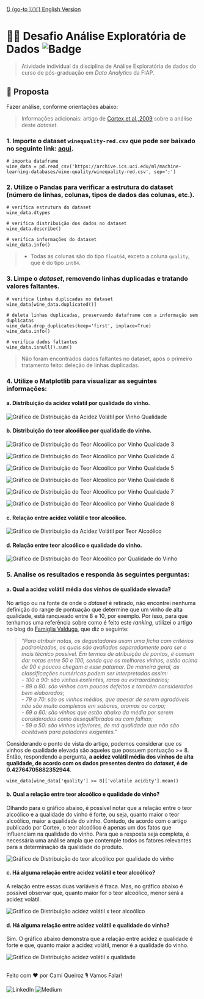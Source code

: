 
[🔃 (go-to 🇺🇸) English Version](https://github.com/camimq/fiap_wine/blob/main/README.md)

# 👩‍💻 Desafio Análise Exploratória de Dados ![Badge](https://img.shields.io/static/v1?label=license&message=MIT&color=0677B9)

> Atividade individual da disciplina de Análise Exploratória de dados do curso de pós-graduação em _Data Analytics_ da FIAP.

## 🎯 Proposta

Fazer análise, conforme orientações abaixo:

> Informações adicionais: artigo de [Cortex et al.,2009](http://www3.dsi.uminho.pt/pcortez/wine5.pdf) sobre a análise deste _dataset_.

### 1. Importe o dataset `winequality-red.csv` que pode ser baixado no seguinte link: [aqui](https://archive.ics.uci.edu/ml/machine-learning-databases/wine-quality/winequality-red.csv).

```
# importa dataframe
wine_data = pd.read_csv('https://archive.ics.uci.edu/ml/machine-learning-databases/wine-quality/winequality-red.csv', sep=';')
```

### 2. Utilize o Pandas para verificar a estrutura do dataset (número de linhas, colunas, tipos de dados das colunas, etc.).

```
# verifica estrutura do dataset
wine_data.dtypes

# verifica distribuição dos dados no dataset
wine_data.describe()

# verifica informações do dataset
wine_data.info()
```

> - Todas as colunas são do tipo `float64`, exceto a coluna `quality`, que é do tipo `int64`.

### 3. Limpe o _dataset_, removendo linhas duplicadas e tratando valores faltantes.

```
# verifica linhas duplicadas no dataset
wine_data[wine_data.duplicated()]

# deleta linhas duplicadas, preservando dataframe com a informação sem duplicatas
wine_data.drop_duplicates(keep='first', inplace=True)
wine_data.info()

# verifica dados faltantes
wine_data.isnull().sum()
```
> Não foram encontrados dados faltantes no dataset, após o primeiro tratamento feito: deleção de linhas duplicadas.

### 4. Utilize o Matplotlib para visualizar as seguintes informações: </br>

#### a. Distribuição da acidez volátil por qualidade do vinho.</br>
![Gráfico de Distribuição da Acidez Volátil por Vinho Qualidade ](plots/dist_acidez_qualidade.png)

#### b. Distribuição do teor alcoólico por qualidade do vinho.</br>
![Gráfico de Distribuição do Teor Alcoólico por Vinho Qualidade 3](plots/dist_teor_x_qualidade_3.png)

![Gráfico de Distribuição do Teor Alcoólico por Vinho Qualidade 4](plots/dist_teor_x_qualidade_4.png)

![Gráfico de Distribuição do Teor Alcoólico por Vinho Qualidade 5](plots/dist_teor_x_qualidade_5.png)

![Gráfico de Distribuição do Teor Alcoólico por Vinho Qualidade 6](plots/dist_teor_x_qualidade_6.png)

![Gráfico de Distribuição do Teor Alcoólico por Vinho Qualidade 7](plots/dist_teor_x_qualidade_7.png)

![Gráfico de Distribuição do Teor Alcoólico por Vinho Qualidade 8](plots/dist_teor_x_qualidade_8.png)

#### c. Relação entre acidez volátil e teor alcoólico.</br>
![Gráfico de Distribuição da Acidez Volátil por Teor Alcoólico](plots/rel_acidez_x_teor.png)

#### d. Relação entre teor alcoólico e qualidade do vinho.</br>
![Gráfico de Distribuição do Teor Alcoólico por Qualidade do Vinho](plots/rel_teor_x_qualidade.png)

### 5. Analise os resultados e responda às seguintes perguntas:</br>
#### a. Qual a acidez volátil média dos vinhos de qualidade elevada?</br>
  
No artigo ou na fonte de onde o _dataset_ é retirado, não encontrei nenhuma definição do range de pontuação que determine que um vinho de alta qualidade, está ranqueado entre 8 e 10, por exemplo. Por isso, para que tenhamos uma referência sobre como é feito este _ranking_, utilizei o artigo no blog do [Famiglia Valduga](https://blog.famigliavalduga.com.br/o-que-e-e-como-funciona-o-sistema-de-pontuacao-de-vinhos/), que diz o seguinte:

>_"Para atribuir notas, os degustadores usam uma ficha com critérios padronizados, os quais são avaliados separadamente para ser o mais técnico possível. Em termos de atribuição de pontos, é comum dar notas entre 50 e 100, sendo que os melhores vinhos, estão acima de 90 e poucos chegam a esse patamar._
>_De maneira geral, as classificações numéricas podem ser interpretadas assim:_</br>
>_- 100 a 90: são vinhos exelentes, raros ou extraordinários;_</br>
>_- 89 a 80: são vinhos com poucos defeitos e também considerados bem elaborados;_</br>
>_- 79 a 70: são os vinhos médios, que apesar de serem agradáveis não são muito complexos em sabores, aromas ou corpo;_</br>
>_- 69 a 60: são vinhos que estão abaixo da média por serem considerados como desequilibrados ou com falhas;_</br>
>_- 59 a 50: são vinhos inferiores, de má qualidade que não são aceitáveis para paladares exigentes."_
  
  Considerando o ponto de vista do artigo, podemos considerar que os vinhos de qualidade elevada são aqueles que possuem pontuação >= 8. Então, respondendo a pergunta, **a acidez volátil média dos vinhos de alta qualidade, de acordo com os dados presentes dentro do _dataset_, é de 0.42764705882352944**.

  ```
  wine_data[wine_data['quality'] >= 8]['volatile acidity'].mean()
  ```

#### b. Qual a relação entre teor alcoólico e qualidade do vinho?</br>
  
Olhando para o gráfico abaixo, é possível notar que a relação entre o teor alcoólico e a qualidade do vinho é forte, ou seja, quanto maior o teor alcoólico, maior a qualidade do vinho. Contudo, de acordo com o artigo publicado por Cortex, o teor alcoólico é apenas um dos fatos que influenciam na qualidade do vinho. Para que a resposta seja completa, é necessária uma análise ampla que contemple todos os fatores relevantes para a determinação da qualidade do produto.

![Gráfico de Distribuição do teor alcoólico por qualidade do vinho](plots/rel_teor_x_qualidade.png)

#### c. Há alguma relação entre acidez volátil e teor alcoólico?</br>

A relação entre essas duas variáveis é fraca. Mas, no gráfico abaixo é possível observar que, quanto maior for o teor alcoólico, menor será a acidez volátil.

![Gráfico de Distribuição acidez volátil x teor alcoólico](plots/rel_acidez_x_teor.png)


#### d. Há alguma relação entre acidez volátil e qualidade do vinho?</br>

Sim. O gráfico abaixo demonstra que a relação entre acidez e qualidade é forte e que, quanto maior a acidez volátil, menor é a qualidade do vinho.

![Gráfico de Distribuição acidez volátil x qualidade](plots/rel_acidez_x_qualidade.png)

##

Feito com ❤️ por Cami Queiroz 🎙 Vamos Falar!

![LinkedIn](https://img.shields.io/badge/linkedin-%230077B5.svg?style=for-the-badge&logo=linkedin&logoColor=white&link=https://www.linkedin.com/in/camilaqueiroz)  ![Medium](https://img.shields.io/badge/Medium-12100E?style=for-the-badge&logo=medium&logoColor=white&https://medium.com/@camimq/)